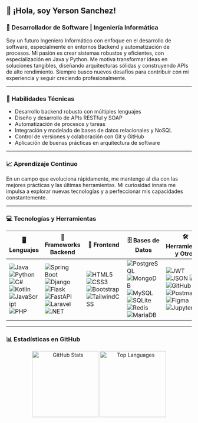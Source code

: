 ## 👋 ¡Hola, soy Yerson Sanchez!

### 🚀 Desarrollador de Software | Ingeniería Informática

Soy un futuro Ingeniero Informático con enfoque en el desarrollo de software, especialmente en entornos Backend y automatización de procesos. Mi pasión es crear sistemas robustos y eficientes, con especialización en Java y Python. Me motiva transformar ideas en soluciones tangibles, diseñando arquitecturas sólidas y construyendo APIs de alto rendimiento. Siempre busco nuevos desafíos para contribuir con mi experiencia y seguir creciendo profesionalmente.

---

### 🧠 Habilidades Técnicas

- Desarrollo backend robusto con múltiples lenguajes
- Diseño y desarrollo de APIs RESTful y SOAP
- Automatización de procesos y tareas
- Integración y modelado de bases de datos relacionales y NoSQL
- Control de versiones y colaboración con Git y GitHub
- Aplicación de buenas prácticas en arquitectura de software

---

### 📈 Aprendizaje Continuo

En un campo que evoluciona rápidamente, me mantengo al día con las mejores prácticas y las últimas herramientas. Mi curiosidad innata me impulsa a explorar nuevas tecnologías y a perfeccionar mis capacidades constantemente.

---

### 💻 Tecnologías y Herramientas

| 🖥️ Lenguajes | 🧩 Frameworks Backend | 🎨 Frontend | 🗄️ Bases de Datos | 🛠️ Herramientas y Otros |
|--------------|------------------------|-------------|-------------------|--------------------------|
| ![Java](https://img.shields.io/badge/java-%23ED8B00.svg?style=for-the-badge&logo=openjdk&logoColor=white) ![Python](https://img.shields.io/badge/python-3670A0?style=for-the-badge&logo=python&logoColor=ffdd54) ![C#](https://img.shields.io/badge/csharp-%23239120.svg?style=for-the-badge&logo=csharp&logoColor=white) ![Kotlin](https://img.shields.io/badge/kotlin-%230095D5.svg?style=for-the-badge&logo=kotlin&logoColor=white) ![JavaScript](https://img.shields.io/badge/javascript-%23323330.svg?style=for-the-badge&logo=javascript&logoColor=%23F7DF1E) ![PHP](https://img.shields.io/badge/php-%23777BB4.svg?style=for-the-badge&logo=php&logoColor=white) | ![Spring Boot](https://img.shields.io/badge/springboot-%236DB33F.svg?style=for-the-badge&logo=springboot&logoColor=white) ![Django](https://img.shields.io/badge/Django-092E20?style=for-the-badge&logo=django&logoColor=white) ![Flask](https://img.shields.io/badge/flask-%23000.svg?style=for-the-badge&logo=flask&logoColor=white) ![FastAPI](https://img.shields.io/badge/fastapi-%2300C7B7.svg?style=for-the-badge&logo=fastapi&logoColor=white) ![Laravel](https://img.shields.io/badge/laravel-%23FF2D20.svg?style=for-the-badge&logo=laravel&logoColor=white) ![.NET](https://img.shields.io/badge/.NET-512BD4?style=for-the-badge&logo=dotnet&logoColor=white) | ![HTML5](https://img.shields.io/badge/html5-%23E34F26.svg?style=for-the-badge&logo=html5&logoColor=white) ![CSS3](https://img.shields.io/badge/css3-%231572B6.svg?style=for-the-badge&logo=css3&logoColor=white) ![Bootstrap](https://img.shields.io/badge/bootstrap-%23563d7c.svg?style=for-the-badge&logo=bootstrap&logoColor=white) ![TailwindCSS](https://img.shields.io/badge/tailwindcss-%2338B2AC.svg?style=for-the-badge&logo=tailwind-css&logoColor=white) | ![PostgreSQL](https://img.shields.io/badge/postgres-%23316192.svg?style=for-the-badge&logo=postgresql&logoColor=white) ![MongoDB](https://img.shields.io/badge/MongoDB-%234ea94b.svg?style=for-the-badge&logo=mongodb&logoColor=white) ![MySQL](https://img.shields.io/badge/mysql-4479A1.svg?style=for-the-badge&logo=mysql&logoColor=white) ![SQLite](https://img.shields.io/badge/sqlite-%2307405e.svg?style=for-the-badge&logo=sqlite&logoColor=white) ![Redis](https://img.shields.io/badge/redis-%23DC382D.svg?style=for-the-badge&logo=redis&logoColor=white) ![MariaDB](https://img.shields.io/badge/MariaDB-003545?style=for-the-badge&logo=mariadb&logoColor=white) | ![JWT](https://img.shields.io/badge/jwt-%2300A8E8.svg?style=for-the-badge&logo=JSON%20web%20tokens&logoColor=white) ![JSON](https://img.shields.io/badge/json-%23000000.svg?style=for-the-badge&logo=json&logoColor=white) ![Git](https://img.shields.io/badge/git-%23F05033.svg?style=for-the-badge&logo=git&logoColor=white) ![GitHub](https://img.shields.io/badge/github-%23121011.svg?style=for-the-badge&logo=github&logoColor=white) ![Postman](https://img.shields.io/badge/Postman-FF6C37?style=for-the-badge&logo=postman&logoColor=white) ![Figma](https://img.shields.io/badge/figma-%23F24E1E.svg?style=for-the-badge&logo=figma&logoColor=white) ![Jupyter](https://img.shields.io/badge/jupyter-%23F37626.svg?style=for-the-badge&logo=jupyter&logoColor=white) |

---

### 📊 Estadísticas en GitHub

<p align="center">
  <img 
    alt="GitHub Stats" 
    height="180em" 
    src="https://github-readme-stats.vercel.app/api?username=sogeking-pixel&show_icons=true&theme=tokyonight&include_all_commits=true&locale=en"
  />
  <img 
    alt="Top Languages" 
    height="180em" 
    src="https://github-readme-stats.vercel.app/api/top-langs/?username=sogeking-pixel&theme=tokyonight&include_all_commits=true&count_private=true&layout=compact&&hide=html,css,scss"
  />
</p>
